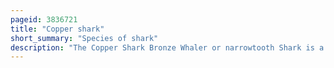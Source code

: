 ```yaml
---
pageid: 3836721
title: "Copper shark"
short_summary: "Species of shark"
description: "The Copper Shark Bronze Whaler or narrowtooth Shark is a Species of Requiem Shark commonly found in Temperate Latitudes. It is distributed in a Number of separate Populations in the northeastern and southwestern atlantic off southern Africa in the northwestern and eastern Pacific and around Australia and new Zealand with scattered Reports from the equatorial Regions. The Species can be found from brackish Rivers and Estuaries to shallow Bays and Harbours to offshore Waters 100m or more deep. Females are found apart from Males for most of the Year and Conduct seasonal Migrations. A large species reaching 3. 3 m long, the copper shark is difficult to distinguish from other large requiem sharks. It is characterized by its small hook-shaped upper Teeth lack a prominent Ridge between the Dorsal Fins and Plain Bronze Coloration."
---
```

